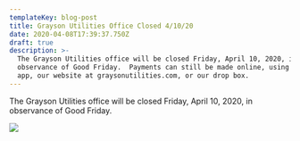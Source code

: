 ```yaml
---
templateKey: blog-post
title: Grayson Utilities Office Closed 4/10/20
date: 2020-04-08T17:39:37.750Z
draft: true
description: >-
  The Grayson Utilities office will be closed Friday, April 10, 2020, in
  observance of Good Friday.  Payments can still be made online, using our GUC
  app, our website at graysonutilities.com, or our drop box.
---
```

The Grayson Utilities office will be closed Friday, April 10, 2020, in observance of Good Friday.

![](/img/he-lives.jpg)
